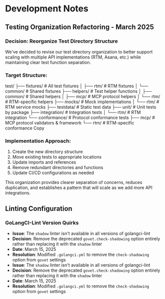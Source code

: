 # Development Notes

## Testing Organization Refactoring - March 2025

### Decision: Reorganize Test Directory Structure

We've decided to revise our test directory organization to better support scaling with multiple API implementations (RTM, Asana, etc.) while maintaining clear test function separation.

### Target Structure:

test/
├── fixtures/ # All test fixtures
│ ├── rtm/ # RTM fixtures
│ └── common/ # Shared fixtures
├── helpers/ # Test helper functions
│ ├── common/ # Shared helpers
│ ├── mcp/ # MCP protocol helpers
│ └── rtm/ # RTM-specific helpers
├── mocks/ # Mock implementations
│ └── rtm/ # RTM service mocks
├── testdata/ # Static test data
├── unit/ # Unit tests by package
├── integration/ # Integration tests
│ └── rtm/ # RTM integration
└── conformance/ # Protocol conformance tests
├── mcp/ # MCP protocol validators & framework
└── rtm/ # RTM-specific conformance
Copy

### Implementation Approach:

1. Create the new directory structure
2. Move existing tests to appropriate locations
3. Update imports and references
4. Remove redundant directories and functions
5. Update CI/CD configurations as needed

This organization provides clearer separation of concerns, reduces duplication, and establishes a pattern that will scale as we add more API integrations.

## Linting Configuration

### GoLangCI-Lint Version Quirks

- **Issue**: The `shadow` linter isn't available in all versions of golangci-lint
- **Decision**: Remove the deprecated `govet.check-shadowing` option entirely rather than replacing it with the `shadow` linter
- **Date**: March 15, 2025
- **Resolution**: Modified `.golangci.yml` to remove the `check-shadowing` option from `govet` settings
- **Issue**: The `shadow` linter isn't available in all versions of golangci-lint
- **Decision**: Remove the deprecated `govet.check-shadowing` option entirely rather than replacing it with the `shadow` linter
- **Date**: March 15, 2025
- **Resolution**: Modified `.golangci.yml` to remove the `check-shadowing` option from `govet` settings
